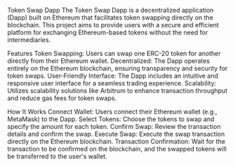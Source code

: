 Token Swap Dapp
The Token Swap Dapp is a decentralized application (Dapp) built on Ethereum that facilitates token swapping directly on the blockchain. This project aims to provide users with a secure and efficient platform for exchanging Ethereum-based tokens without the need for intermediaries.

Features
Token Swapping: Users can swap one ERC-20 token for another directly from their Ethereum wallet.
Decentralized: The Dapp operates entirely on the Ethereum blockchain, ensuring transparency and security for token swaps.
User-Friendly Interface: The Dapp includes an intuitive and responsive user interface for a seamless trading experience.
Scalability: Utilizes scalability solutions like Arbitrum to enhance transaction throughput and reduce gas fees for token swaps.

How It Works
Connect Wallet: Users connect their Ethereum wallet (e.g., MetaMask) to the Dapp.
Select Tokens: Choose the tokens to swap and specify the amount for each token.
Confirm Swap: Review the transaction details and confirm the swap.
Execute Swap: Execute the swap transaction directly on the Ethereum blockchain.
Transaction Confirmation: Wait for the transaction to be confirmed on the blockchain, and the swapped tokens will be transferred to the user's wallet.
